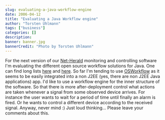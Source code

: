 ```yaml
---
slug: evaluating-a-java-workflow-engine
date: 2006-04-12
title: "Evaluating a Java Workflow engine"
author: "Torsten Uhlmann"
tags: ["business"]
categories: []
description:
banner: banner.jpg
bannerCredit: "Photo by Torsten Uhlmann"
---
```


For the next version of our [Net-Herald](http://www.agynamix.de/cms/index.php?option=content&task=view&id=13 "Net-Herald Monitoring and Controlling") monitoring and controlling software I'm evaluating the different open source workflow solutions for Java. One can find long lists [here](http://java-source.net/open-source/workflow-engines "Open-Source Java") and [here](http://www.manageability.org/blog/stuff/workflow_in_java/view "Manageability Blog"). So far I'm tending to use [OSWorkflow](http://www.opensymphony.com/osworkflow/ "OSWorkflow") as it seems to be easily integrated into a non J2EE (yes, there are non J2EE Java applications) app. I'd like to use a workflow engine for the inner structure of the software. So that there is more after-deployment control what actions are taken whenever a signal from some observed device arrives. For instance the user wants to wait for a period of time until finally an alarm is fired. Or he wants to control a different device according to the received signal. Anyway, never mind :) Just loud thinking... Please leave your comments about this.

